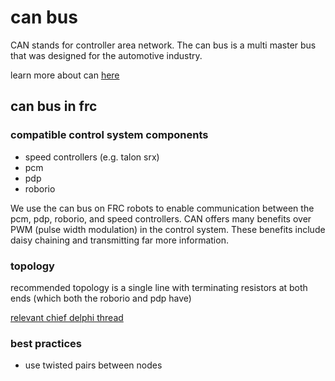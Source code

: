 # can bus

CAN stands for controller area network. The can bus is a multi master bus that was designed for the automotive industry.

learn more about can [here](https://en.wikipedia.org/wiki/CAN_bus)
 
## can bus in frc

### compatible control system components

* speed controllers (e.g. talon srx)
* pcm
* pdp
* roborio
 
We use the can bus on FRC robots to enable communication between the pcm, pdp, roborio, and speed controllers. CAN offers many benefits over PWM (pulse width modulation) in the control system. These benefits include daisy chaining and transmitting far more information.

### topology

recommended topology is a single line with terminating resistors at both ends (which both the roborio and pdp have)

[relevant chief delphi thread](https://www.chiefdelphi.com/forums/showthread.php?t=132323)

### best practices

* use twisted pairs between nodes
